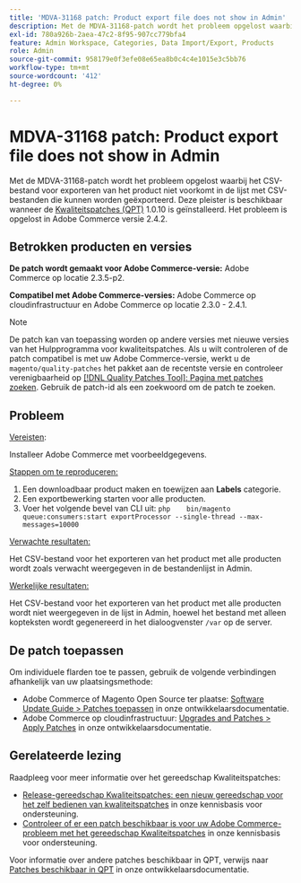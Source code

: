```yaml
---
title: 'MDVA-31168 patch: Product export file does not show in Admin'
description: Met de MDVA-31168-patch wordt het probleem opgelost waarbij het CSV-bestand voor exporteren van het product niet voorkomt in de lijst met CSV-bestanden die kunnen worden geëxporteerd. Deze patch is beschikbaar wanneer [Quality Patches Tool (QPT)] (https://devdocs.magento.com/guides/v2.4/comp-mgr/patching.html#mqp) 1.0.10 is geïnstalleerd. Het probleem is opgelost in Adobe Commerce versie 2.4.2.
exl-id: 780a926b-2aea-47c2-8f95-907cc779bfa4
feature: Admin Workspace, Categories, Data Import/Export, Products
role: Admin
source-git-commit: 958179e0f3efe08e65ea8b0c4c4e1015e3c5bb76
workflow-type: tm+mt
source-wordcount: '412'
ht-degree: 0%

---
```


# MDVA-31168 patch: Product export file does not show in Admin

Met de MDVA-31168-patch wordt het probleem opgelost waarbij het CSV-bestand voor exporteren van het product niet voorkomt in de lijst met CSV-bestanden die kunnen worden geëxporteerd. Deze pleister is beschikbaar wanneer de [Kwaliteitspatches (QPT)](https://devdocs.magento.com/guides/v2.4/comp-mgr/patching.html#mqp) 1.0.10 is geïnstalleerd. Het probleem is opgelost in Adobe Commerce versie 2.4.2.

## Betrokken producten en versies

**De patch wordt gemaakt voor Adobe Commerce-versie:** Adobe Commerce op locatie 2.3.5-p2.

**Compatibel met Adobe Commerce-versies:** Adobe Commerce op cloudinfrastructuur en Adobe Commerce op locatie 2.3.0 - 2.4.1.

>[!NOTE]
>
>De patch kan van toepassing worden op andere versies met nieuwe versies van het Hulpprogramma voor kwaliteitspatches. Als u wilt controleren of de patch compatibel is met uw Adobe Commerce-versie, werkt u de `magento/quality-patches` het pakket aan de recentste versie en controleer verenigbaarheid op [[!DNL Quality Patches Tool]: Pagina met patches zoeken](https://devdocs.magento.com/quality-patches/tool.html#patch-grid). Gebruik de patch-id als een zoekwoord om de patch te zoeken.

## Probleem

<u>Vereisten</u>:

Installeer Adobe Commerce met voorbeeldgegevens.

<u>Stappen om te reproduceren:</u>

1. Een downloadbaar product maken en toewijzen aan **Labels** categorie.
1. Een exportbewerking starten voor alle producten.
1. Voer het volgende bevel van CLI uit:    ```php    bin/magento queue:consumers:start exportProcessor --single-thread --max-messages=10000    ```

<u>Verwachte resultaten:</u>

Het CSV-bestand voor het exporteren van het product met alle producten wordt zoals verwacht weergegeven in de bestandenlijst in Admin.

<u>Werkelijke resultaten:</u>

Het CSV-bestand voor het exporteren van het product met alle producten wordt niet weergegeven in de lijst in Admin, hoewel het bestand met alleen kopteksten wordt gegenereerd in het dialoogvenster `/var` op de server.

## De patch toepassen

Om individuele flarden toe te passen, gebruik de volgende verbindingen afhankelijk van uw plaatsingsmethode:

* Adobe Commerce of Magento Open Source ter plaatse: [Software Update Guide > Patches toepassen](https://devdocs.magento.com/guides/v2.4/comp-mgr/patching/mqp.html) in onze ontwikkelaarsdocumentatie.
* Adobe Commerce op cloudinfrastructuur: [Upgrades and Patches > Apply Patches](https://devdocs.magento.com/cloud/project/project-patch.html) in onze ontwikkelaarsdocumentatie.

## Gerelateerde lezing

Raadpleeg voor meer informatie over het gereedschap Kwaliteitspatches:

* [Release-gereedschap Kwaliteitspatches: een nieuw gereedschap voor het zelf bedienen van kwaliteitspatches](/help/announcements/adobe-commerce-announcements/magento-quality-patches-released-new-tool-to-self-serve-quality-patches.md) in onze kennisbasis voor ondersteuning.
* [Controleer of er een patch beschikbaar is voor uw Adobe Commerce-probleem met het gereedschap Kwaliteitspatches](/help/support-tools/patches-available-in-qpt-tool/check-patch-for-magento-issue-with-magento-quality-patches.md) in onze kennisbasis voor ondersteuning.

Voor informatie over andere patches beschikbaar in QPT, verwijs naar [Patches beschikbaar in QPT](https://devdocs.magento.com/quality-patches/tool.html#patch-grid) in onze ontwikkelaarsdocumentatie.
